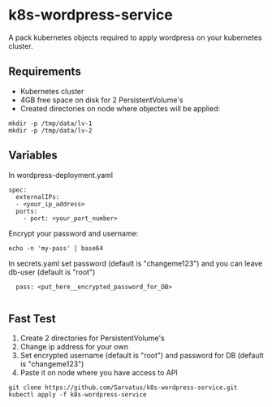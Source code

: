 k8s-wordpress-service
=========

A pack kubernetes objects required to apply wordpress on your kubernetes cluster.

Requirements
------------

- Kubernetes cluster
- 4GB free space on disk for 2 PersistentVolume's 
- Created directories on node where objectes will be applied:
```
mkdir -p /tmp/data/lv-1  
mkdir -p /tmp/data/lv-2
```

Variables
--------------
In wordpress-deployment.yaml 
```
spec:
  externalIPs:
  - <your_ip_address>
  ports:
    - port: <your_port_number>
```

Encrypt your password and username:
```
echo -n 'my-pass' | base64
```
In secrets.yaml  set password (default is "changeme123") and you can leave db-user (default is "root")
```
  pass: <put_here__encrypted_password_for_DB>
  
```

Fast Test
--------
1. Create 2 directories for PersistentVolume's 
2. Change ip address for your own
3. Set encrypted username (default is "root") and password for DB (default is "changeme123")
4. Paste it on node where you have access to API
```
git clone https://github.com/Sarvatus/k8s-wordpress-service.git  
kubectl apply -f k8s-wordpress-service
```
